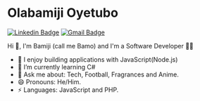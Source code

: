 # Olabamiji Oyetubo
[![Linkedin Badge](https://img.shields.io/badge/-olabamijioyetubo-blue?style=flat-square&logo=Linkedin&logoColor=white&link=https://www.linkedin.com/in/olabamiji-oyetubo-9a5538162/)](https://www.linkedin.com/in/olabamiji-oyetubo-9a5538162/) 
[![Gmail Badge](https://img.shields.io/badge/-oyetubobamiji@gmail.com-c14438?style=flat-square&logo=Gmail&logoColor=white&link=mailto:oyetubobamiji@gmail.com)](mailto:oyetubobamiji@gmail.com)

 Hi 👋, 
I'm Bamiji (call me Bamo) and I'm a Software Developer 👨‍💻

- 🔭 I enjoy building applications with JavaScript(Node.js)
- 🌱 I’m currently learning C#
- 💬 Ask me about: Tech, Football, Fragrances and Anime.
- 😄 Pronouns: He/Him.
- ⚡ Languages: JavaScript and PHP.

